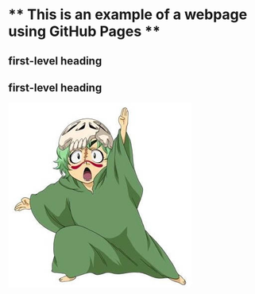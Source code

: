 # ** This is an example of a webpage using GitHub Pages **

## first-level heading

## first-level heading
![Sample image](/assets/images/image.jpg)
